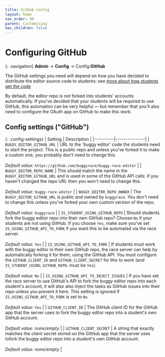 ```yaml
---
title: GitHub config
layout: home
nav_order: 90
parent: Customising
has_children: false
---
```



# Configuring GitHub

{: .navigation}
**Admin** → **Config** → Config:**GitHub**

The GitHub settings you need will depend on how you have decided to distribute
the editor source code to students: see [more about how students get the
code](../buggy-editor/getting-the-code)

By default, the editor repo is _not_ forked into students' accounts
automatically. If you've decided that your students will be required to use
GitHub, this automation can be very helpful — but remember that you'll also
need to configure the OAuth app on GitHub to make this work.



## Config settings ("GitHub")

{: .config-settings}
| Setting  | Description   |
|----------|---------------|
| `BUGGY_EDITOR_GITHUB_URL` | URL to the 'buggy editor' code the students need to start the project. This is a public repo and unless you've forked it to make a custom one, you probably don't need to change this.  <br><br> _Default value:_ `https://github.com/buggyrace/buggy-race-editor` |
| `BUGGY_EDITOR_REPO_NAME` | This should match the name in the `BUGGY_EDITOR_GITHUB_URL` and is used in some of the GitHub API calls: if you haven't changed the repo URL then you won't need to change this.  <br><br> _Default value:_ `buggy-race-editor` |
| `BUGGY_EDITOR_REPO_OWNER` | The `BUGGY_EDITOR_GITHUB_URL` is public and owned by `buggyrace`. You don't need to change this unless you've forked your own custom version of the repo.  <br><br> _Default value:_ `buggyrace` |
| `IS_STUDENT_USING_GITHUB_REPO` | Should students fork the buggy editor repo into their own GitHub repo? Choose `No` if your students are not using GitHub. If you choose `Yes`, make sure you've set `IS_USING_GITHUB_API_TO_FORK` if you want this to be automated via the race server.  <br><br> _Default value:_ `Yes` |
| `IS_USING_GITHUB_API_TO_FORK` | If students must work with the buggy editor in their own GitHub repo, the race server can help by automatically forking it for them, using the GitHub API. You must configure the `GITHUB_CLIENT_ID` and `GITHUB_CLIENT_SECRET` for this to work (and `IS_STUDENT_USING_GITHUB_REPO`. must be `Yes`).  <br><br> _Default value:_ `No` |
| `IS_USING_GITHUB_API_TO_INJECT_ISSUES` | If you have set the race server to use GitHub's API to fork the buggy editor repo into each student's account, it will also also inject the tasks as GitHub issues into their repo unless you prevent it here. This setting is ignored if `IS_USING_GITHUB_API_TO_FORK` is set to `No`.   <br><br> _Default value:_ `Yes` |
| `GITHUB_CLIENT_ID` | The GitHub client ID for the GitHub app that the server uses to fork the buggy editor repo into a student's own GitHub account.  <br><br> _Default value:_ _none/empty_ |
| `GITHUB_CLIENT_SECRET` | A string that exactly matches the client secret stored on the GitHub app that the server uses tofork the buggy editor repo into a student's own GitHub account.  <br><br> _Default value:_ _none/empty_ |


      